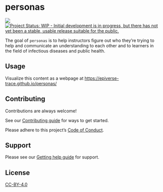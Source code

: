 
<!-- README.md is generated from README.Rmd. Please edit that file -->

# personas

<!-- badges: start -->

[![](https://img.shields.io/badge/lifecycle-stable-brightgreen.svg)](https://lifecycle.r-lib.org/articles/stages.html#stable)
[![Project Status: WIP - Initial development is in progress, but there
has not yet been a stable, usable release suitable for the
public.](https://www.repostatus.org/badges/latest/wip.svg)](https://www.repostatus.org/#wip)
<!-- badges: end -->

The goal of `personas` is to help instructors figure out who they’re
trying to help and communicate an understanding to each other and to
learners in the field of infectious diseases and public health.

## Usage

Visualize this content as a webpage at
<https://epiverse-trace.github.io/personas/>

## Contributing

Contributions are always welcome!

See our [Contributing guide](/.github/CONTRIBUTING.md) for ways to get
started.

Please adhere to this project’s [Code of
Conduct](https://github.com/epiverse-trace/.github/blob/main/CODE_OF_CONDUCT.md).

## Support

Please see our [Getting help guide](/.github/SUPPORT.md) for support.

## License

[CC-BY-4.0](http://creativecommons.org/licenses/by/4.0/)
